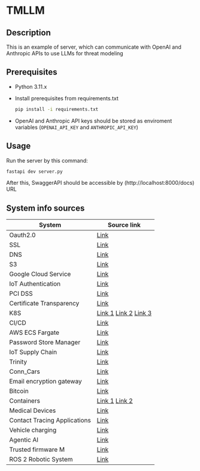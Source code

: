 # TMLLM

## Description

This is an example of server, which can communicate with OpenAI and Anthropic APIs to use LLMs for threat modeling

## Prerequisites

- Python 3.11.x

- Install prerequisites from requirements.txt

    ```bash
    pip install -i requirements.txt
    ```

- OpenAI and Anthropic API keys should be stored as enviroment variables (`OPENAI_API_KEY` and `ANTHROPIC_API_KEY`)

## Usage

Run the server by this command:

```bash
fastapi dev server.py
```

After this, SwaggerAPI should be accessible by (http://localhost:8000/docs) URL

## System info sources

|System|Source link|
| ---- | --------- |
|Oauth2.0|[Link](https://datatracker.ietf.org/doc/html/rfc6819)|
|SSL|[Link](https://www.ssllabs.com/projects/index.html)|
|DNS|[Link](https://www.netmeister.org/blog/doh-dot-dnssec.html)|
|S3|[Link](https://controlcatalog.trustoncloud.com/dashboard/aws/s3#Data%20Flow%20Diagram)|
|Google Cloud Service|[Link](https://www.nccgroup.com/us/research-blog/threat-modelling-cloud-platform-services-by-example-google-cloud-storage/)|
|IoT Authentication|[Link](https://safecode.org/wp-content/uploads/2017/05/SAFECode_TM_Whitepaper.pdf)|
|PCI DSS|[Link](https://shostack.org/files/papers/A_PCI_Threat_Model_2020.pdf)|
|Certificate Transparency|[Link](https://datatracker.ietf.org/doc/html/draft-ietf-trans-threat-analysis-16)|
|K8S|[Link 1](https://github.com/cncf/financial-user-group/tree/main/projects/k8s-threat-model)  [Link 2](https://cloudsecdocs.com/containers/theory/threats/k8s_threat_model/) [Link 3](https://www.trendmicro.com/vinfo/us/security/news/security-technology/a-deep-dive-into-kubernetes-threat-modeling)|
|CI/CD|[Link](https://github.com/rung/threat-matrix-cicd)|
|AWS ECS Fargate|[Link](https://sysdig.com/blog/ecs-fargate-threat-modeling/)|
|Password Store Manager|[Link](https://crypto.stanford.edu/~dabo/pubs/papers/pwdmgrBrowser.pdf)|
|IoT Supply Chain|[Link](https://www.enisa.europa.eu/publications/guidelines-for-securing-the-internet-of-things)|
|Trinity|[Link]()|
|Conn_Cars|[Link](https://documents.trendmicro.com/assets/white_papers/wp-driving-security-into-connected-cars.pdf)|
|Email encryption gateway|[Link](https://www.slideshare.net/NCC_Group/real-world-application-threat-modelling-by-example)|
|Bitcoin|[Link](https://github.com/JWWeatherman/bitcoin_security_threat_model)|
|Containers|[Link 1](https://github.com/krol3/container-security-checklist#container-threat-model)  [Link 2](https://cloudsecdocs.com/containers/theory/threats/docker_threat_model/)|
|Medical Devices|[Link](https://www.mitre.org/sites/default/files/2021-11/Playbook-for-Threat-Modeling-Medical-Devices.pdf)|
|Contact Tracing Applications|[Link](https://www.linkedin.com/pulse/threat-modeling-contact-tracing-applications-jakub-kaluzny/)|
|Vehicle charging|[Link](https://www.pnnl.gov/main/publications/external/technical_reports/PNNL-34280.pdf)|
|Agentic AI|[Link](https://genai.owasp.org/resource/agentic-ai-threats-and-mitigations/)|
|Trusted firmware M|[Link](https://tf-m-user-guide.trustedfirmware.org/docs/security/threat_models/generic_threat_model.html)|
|ROS 2 Robotic System|[Link](https://design.ros2.org/articles/ros2_threat_model.html)|

